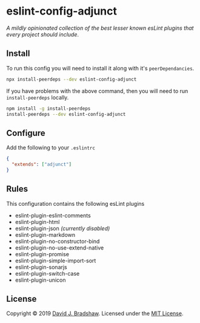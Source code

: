 # eslint-config-adjunct

_A mildly opinionated collection of the best lesser known esLint plugins that every project should include_.

## Install

To run this config you will need to install it along with it's `peerDependancies`.

```sh
npx install-peerdeps --dev eslint-config-adjunct
```

If you have problems with the above command, then you will need to run `install-peerdeps` locally.

```sh
npm install -g install-peerdeps
install-peerdeps --dev eslint-config-adjunct
```

## Configure

Add the following to your `.eslintrc`

```json
{
  "extends": ["adjunct"]
}
```

## Rules

This configuration contains the following esLint plugins

* eslint-plugin-eslint-comments
* eslint-plugin-html
* eslint-plugin-json _(currently disabled)_
* eslint-plugin-markdown
* eslint-plugin-no-constructor-bind
* eslint-plugin-no-use-extend-native
* eslint-plugin-promise
* eslint-plugin-simple-import-sort
* eslint-plugin-sonarjs
* eslint-plugin-switch-case
* eslint-plugin-unicon

## License
Copyright &copy; 2019 [David J. Bradshaw](https://github.com/davidjbradshaw).
Licensed under the [MIT License](LICENSE).
